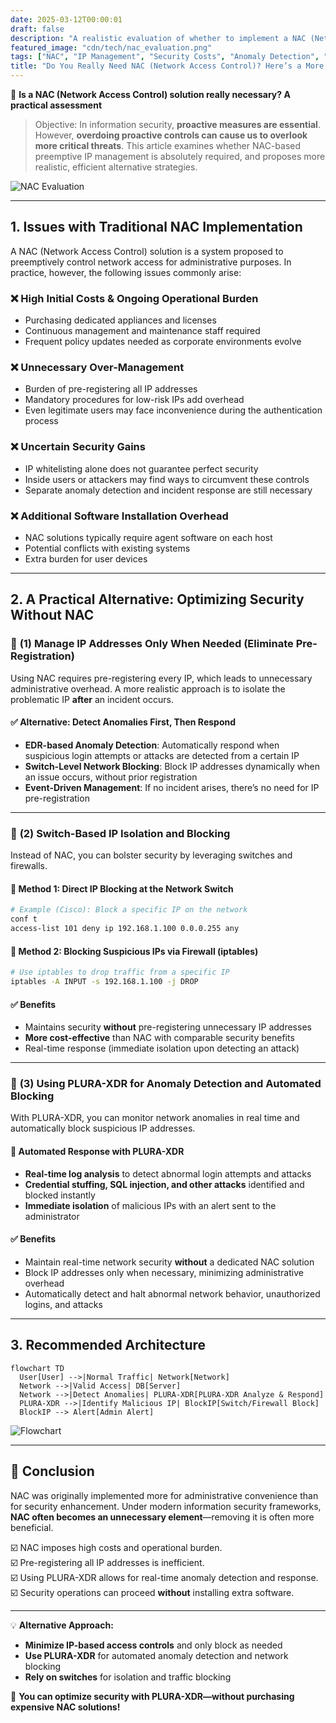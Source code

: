 ```yaml
---
date: 2025-03-12T00:00:01
draft: false
description: "A realistic evaluation of whether to implement a NAC (Network Access Control) solution, along with alternative approaches for more efficient security."
featured_image: "cdn/tech/nac_evaluation.png"
tags: ["NAC", "IP Management", "Security Costs", "Anomaly Detection", "Network Access Control", "Security Optimization"]
title: "Do You Really Need NAC (Network Access Control)? Here’s a More Efficient Alternative"
---
```


📖 **Is a NAC (Network Access Control) solution really necessary? A practical assessment**

> Objective: In information security, **proactive measures are essential**. However, **overdoing proactive controls can cause us to overlook more critical threats**. This article examines whether NAC-based preemptive IP management is absolutely required, and proposes more realistic, efficient alternative strategies.

![NAC Evaluation](https://blog.plura.io/cdn/tech/nac_evaluation.png)

<!--more-->

---

## 1. Issues with Traditional NAC Implementation

A NAC (Network Access Control) solution is a system proposed to preemptively control network access for administrative purposes. In practice, however, the following issues commonly arise:

### ❌ **High Initial Costs & Ongoing Operational Burden**

* Purchasing dedicated appliances and licenses
* Continuous management and maintenance staff required
* Frequent policy updates needed as corporate environments evolve

### ❌ **Unnecessary Over-Management**

* Burden of pre-registering all IP addresses
* Mandatory procedures for low-risk IPs add overhead
* Even legitimate users may face inconvenience during the authentication process

### ❌ **Uncertain Security Gains**

* IP whitelisting alone does not guarantee perfect security
* Inside users or attackers may find ways to circumvent these controls
* Separate anomaly detection and incident response are still necessary

### ❌ **Additional Software Installation Overhead**

* NAC solutions typically require agent software on each host
* Potential conflicts with existing systems
* Extra burden for user devices

---

## 2. A Practical Alternative: Optimizing Security Without NAC

### 📌 **(1) Manage IP Addresses Only When Needed (Eliminate Pre-Registration)**

Using NAC requires pre-registering every IP, which leads to unnecessary administrative overhead. A more realistic approach is to isolate the problematic IP **after** an incident occurs.

#### ✅ **Alternative: Detect Anomalies First, Then Respond**

* **EDR-based Anomaly Detection**: Automatically respond when suspicious login attempts or attacks are detected from a certain IP
* **Switch-Level Network Blocking**: Block IP addresses dynamically when an issue occurs, without prior registration
* **Event-Driven Management**: If no incident arises, there’s no need for IP pre-registration

---

### 📌 **(2) Switch-Based IP Isolation and Blocking**

Instead of NAC, you can bolster security by leveraging switches and firewalls.

#### 🔹 **Method 1: Direct IP Blocking at the Network Switch**

```bash
# Example (Cisco): Block a specific IP on the network
conf t
access-list 101 deny ip 192.168.1.100 0.0.0.255 any
```

#### 🔹 **Method 2: Blocking Suspicious IPs via Firewall (iptables)**

```bash
# Use iptables to drop traffic from a specific IP
iptables -A INPUT -s 192.168.1.100 -j DROP
```

#### ✅ **Benefits**

* Maintains security **without** pre-registering unnecessary IP addresses
* **More cost-effective** than NAC with comparable security benefits
* Real-time response (immediate isolation upon detecting an attack)

---

### 📌 **(3) Using PLURA-XDR for Anomaly Detection and Automated Blocking**

With PLURA-XDR, you can monitor network anomalies in real time and automatically block suspicious IP addresses.

#### 🔹 **Automated Response with PLURA-XDR**

* **Real-time log analysis** to detect abnormal login attempts and attacks
* **Credential stuffing, SQL injection, and other attacks** identified and blocked instantly
* **Immediate isolation** of malicious IPs with an alert sent to the administrator

#### ✅ **Benefits**

* Maintain real-time network security **without** a dedicated NAC solution
* Block IP addresses only when necessary, minimizing administrative overhead
* Automatically detect and halt abnormal network behavior, unauthorized logins, and attacks

---

## 3. Recommended Architecture

```mermaid
flowchart TD
  User[User] -->|Normal Traffic| Network[Network]
  Network -->|Valid Access| DB[Server]
  Network -->|Detect Anomalies| PLURA-XDR[PLURA-XDR Analyze & Respond]
  PLURA-XDR -->|Identify Malicious IP| BlockIP[Switch/Firewall Block]
  BlockIP --> Alert[Admin Alert]
```

![Flowchart](https://blog.plura.io/cdn/tech/nac_evaluation-3.png)

---

## 📌 Conclusion

NAC was originally implemented more for administrative convenience than for security enhancement. Under modern information security frameworks, **NAC often becomes an unnecessary element**—removing it is often more beneficial.

☑️ NAC imposes high costs and operational burden.  
☑️ Pre-registering all IP addresses is inefficient.  
☑️ Using PLURA-XDR allows for real-time anomaly detection and response.  
☑️ Security operations can proceed **without** installing extra software.

---

💡 **Alternative Approach:**

* **Minimize IP-based access controls** and only block as needed
* **Use PLURA-XDR** for automated anomaly detection and network blocking
* **Rely on switches** for isolation and traffic blocking

🚀 **You can optimize security with PLURA-XDR—without purchasing expensive NAC solutions!**
